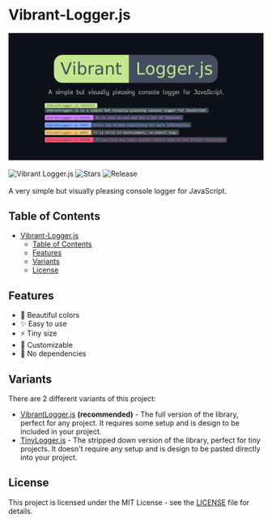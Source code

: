 # Vibrant-Logger.js

![Thumbnail](./images/Vibrant-Logger-thumbnail.png)

<img src="https://api.jm26.net/badge?g&label=Vibrant&message=Logger.js&color=434C5E&labelcolor=C3E88D" height="20px" alt="Vibrant Logger.js" style="display: inline-block; vertical-align: middle;">
<img src="https://api.jm26.net/badge/beta?g&label=Stars&url=/github/stars/jmcrafter26/vibrant-logger.js" height="20px" alt="Stars " style="display: inline-block; vertical-align: middle;">
<img src="https://api.jm26.net/badge/beta?g&label=Release&url=/github/v/release/jmcrafter26/vibrant-logger.js" height="20px" alt="Release " style="display: inline-block; vertical-align: middle;">

A very simple but visually pleasing console logger for JavaScript.

## Table of Contents

- [Vibrant-Logger.js](#vibrant-loggerjs)
  - [Table of Contents](#table-of-contents)
  - [Features](#features)
  - [Variants](#variants)
  - [License](#license)

## Features

- :art: Beautiful colors
- :sparkles: Easy to use
- :zap: Tiny size
- :wrench: Customizable
- :tada: No dependencies

## Variants

There are 2 different variants of this project:

- [VibrantLogger.js](Vibrant-Logger.md) **(recommended)** - The full version of the library, perfect for any project. It requires some setup and is design to be included in your project.
- [TinyLogger.js](Tiny-Logger.md) - The stripped down version of the library, perfect for tiny projects. It doesn't require any setup and is design to be pasted directly into your project.

## License

This project is licensed under the MIT License - see the [LICENSE](LICENSE) file for details.
